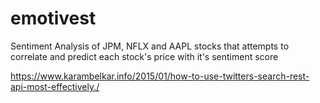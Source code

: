 # emotivest  

Sentiment Analysis of JPM, NFLX and AAPL stocks that attempts to correlate and predict each stock's price with it's sentiment score  

https://www.karambelkar.info/2015/01/how-to-use-twitters-search-rest-api-most-effectively./  

